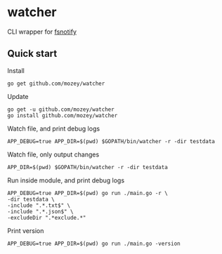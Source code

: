 # watcher

CLI wrapper for [fsnotify](https://github.com/fsnotify/fsnotify)

## Quick start

Install

    go get github.com/mozey/watcher

Update

    go get -u github.com/mozey/watcher
    go install github.com/mozey/watcher

Watch file, and print debug logs

    APP_DEBUG=true APP_DIR=$(pwd) $GOPATH/bin/watcher -r -dir testdata
    
Watch file, only output changes

    APP_DIR=$(pwd) $GOPATH/bin/watcher -r -dir testdata

Run inside module, and print debug logs

    APP_DEBUG=true APP_DIR=$(pwd) go run ./main.go -r \
    -dir testdata \
    -include ".*.txt$" \
    -include ".*.json$" \
    -excludeDir ".*exclude.*"
    
Print version

    APP_DEBUG=true APP_DIR=$(pwd) go run ./main.go -version
